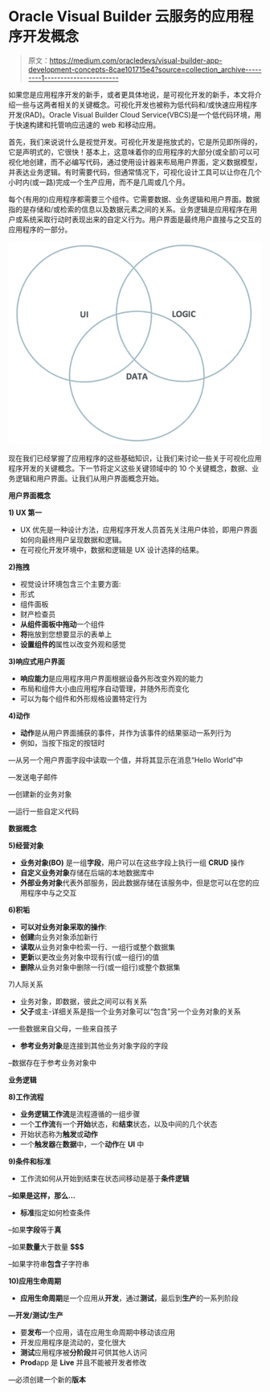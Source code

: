 # Oracle Visual Builder 云服务的应用程序开发概念

> 原文：<https://medium.com/oracledevs/visual-builder-app-development-concepts-8cae101715e4?source=collection_archive---------1----------------------->

如果您是应用程序开发的新手，或者更具体地说，是可视化开发的新手，本文将介绍一些与这两者相关的关键概念。可视化开发也被称为低代码和/或快速应用程序开发(RAD)。Oracle Visual Builder Cloud Service(VBCS)是一个低代码环境，用于快速构建和托管响应迅速的 web 和移动应用。

首先，我们来说说什么是视觉开发。可视化开发是拖放式的，它是所见即所得的，它是声明式的，它很快！基本上，这意味着你的应用程序的大部分(或全部)可以可视化地创建，而不必编写代码，通过使用设计器来布局用户界面，定义数据模型，并表达业务逻辑。有时需要代码，但通常情况下，可视化设计工具可以让你在几个小时内(或一路)完成一个生产应用，而不是几周或几个月。

每个(有用的)应用程序都需要三个组件。它需要数据、业务逻辑和用户界面。数据指的是存储和/或检索的信息以及数据元素之间的关系。业务逻辑是应用程序在用户或系统采取行动时表现出来的自定义行为。用户界面是最终用户直接与之交互的应用程序的一部分。

![](img/ce0883dbf4ab0b8734a05ff4fd4c2ebc.png)

现在我们已经掌握了应用程序的这些基础知识，让我们来讨论一些关于可视化应用程序开发的关键概念。下一节将定义这些关键领域中的 10 个关键概念，数据、业务逻辑和用户界面。让我们从用户界面概念开始。

**用户界面概念**

**1) UX 第一**

*   UX 优先是一种设计方法，应用程序开发人员首先关注用户体验，即用户界面如何向最终用户呈现数据和逻辑。
*   在可视化开发环境中，数据和逻辑是 UX 设计选择的结果。

**2)拖拽**

*   视觉设计环境包含三个主要方面:
*   形式
*   组件面板
*   财产检查员
*   **从组件面板中拖动**一个组件
*   **将**拖放到您想要显示的表单上
*   **设置组件的**属性以改变外观和感觉

**3)响应式用户界面**

*   **响应能力**是应用程序用户界面根据设备外形改变外观的能力
*   布局和组件大小由应用程序自动管理，并随外形而变化
*   可以为每个组件和外形规格设置特定行为

**4)动作**

*   **动作**是从用户界面捕获的事件，并作为该事件的结果驱动一系列行为
*   例如，当按下指定的按钮时

—从另一个用户界面字段中读取一个值，并将其显示在消息“Hello World”中

—发送电子邮件

—创建新的业务对象

—运行一些自定义代码

**数据概念**

**5)经营对象**

*   **业务对象(BO)** 是一组**字段**，用户可以在这些字段上执行一组 **CRUD** 操作
*   **自定义业务对象**存储在后端的本地数据库中
*   **外部业务对象**代表外部服务，因此数据存储在该服务中，但是您可以在您的应用程序中与之交互

**6)积垢**

*   **可以对业务对象采取的操作**:
*   **创建**向业务对象添加新行
*   **读取**从业务对象中检索一行、一组行或整个数据集
*   **更新**以更改业务对象中现有行(或一组行)的值
*   **删除**从业务对象中删除一行(或一组行)或整个数据集

7)人际关系

*   业务对象，即数据，彼此之间可以有关系
*   **父子**或主-详细关系是指一个业务对象可以“包含”另一个业务对象的关系

–一些数据来自父母，一些来自孩子

*   **参考业务对象**是连接到其他业务对象字段的字段

–数据存在于参考业务对象中

**业务逻辑**

**8)工作流程**

*   **业务逻辑工作流**是流程遵循的一组步骤
*   一个**工作流**有一个**开始**状态，和**结束**状态，以及中间的几个状态
*   开始状态称为**触发**或**动作**
*   一个**触发器**在**数据**中，一个**动作**在 **UI** 中

**9)条件和标准**

*   工作流如何从开始到结束在状态间移动是基于**条件逻辑**

**–如果是这样，那么…**

*   **标准**指定如何检查条件

–如果**字段**等于**真**

–如果**数量**大于数量 **$$$**

–如果字符串**包含**子字符串

**10)应用生命周期**

*   **应用生命周期**是一个应用从**开发**，通过**测试**，最后到**生产**的一系列阶段

**—开发/测试/生产**

*   要**发布**一个应用，请在应用生命周期中移动该应用
*   开发应用程序是流动的，变化很大
*   **测试**应用程序被**分阶段**并可供其他人访问
*   **Prod**app 是 **Live** 并且不能被开发者修改

—必须创建一个新的**版本**